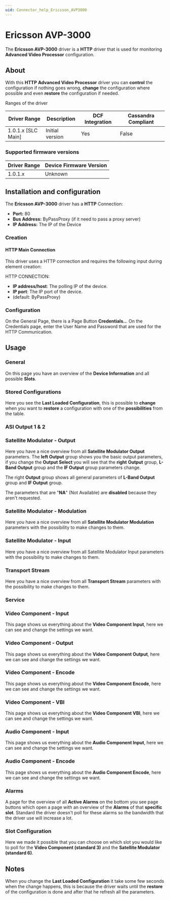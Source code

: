 ```yaml
---
uid: Connector_help_Ericsson_AVP3000
---
```


# Ericsson AVP-3000

The **Ericsson AVP-3000** driver is a **HTTP** driver that is used for monitoring **Advanced Video Processor** configuration.

## About

With this **HTTP** **Advanced Video Processor** driver you can **control** the configuration if nothing goes wrong, **change** the configuration where possible and even **restore** the configuration if needed.

Ranges of the driver

| **Driver Range**     | **Description** | **DCF Integration** | **Cassandra Compliant** |
|----------------------|-----------------|---------------------|-------------------------|
| 1.0.1.x \[SLC Main\] | Initial version | Yes                 | False                   |

### Supported firmware versions

| **Driver Range** | **Device Firmware Version** |
|------------------|-----------------------------|
| 1.0.1.x          | Unknown                     |

## Installation and configuration

The **Ericsson AVP-3000** driver has a **HTTP** Connection:

- **Port:** 80
- **Bus Address:** ByPassProxy (if it need to pass a proxy server)
- **IP Address:** The IP of the Device

### Creation

#### HTTP Main Connection

This driver uses a HTTP connection and requires the following input during element creation:

HTTP CONNECTION:

- **IP address/host**: The polling IP of the device.
- **IP port**: The IP port of the device.
- (default: ByPassProxy)

### Configuration

On the General Page, there is a Page Button **Credentials..**.
On the Credentials page, enter the User Name and Password that are used for the HTTP Communication.

## Usage

### General

On this page you have an overview of the **Device Information** and all possible **Slots**.

### Stored Configurations

Here you see the **Last Loaded Configuration**, this is possible to **change** when you want to **restore** a configuration with one of the **possibilities** from the table.

### ASI Output 1 & 2

### Satellite Modulator - Output

Here you have a nice overview from all **Satellite Modulator Output** parameters. The **left Output** group shows you the basic output parameters, if you change the **Output Select** you will see that the **right** **Output** group, **L-Band Output** group and the **IF Output** group parameters change.

The right **Output** group shows all general parameters of **L-Band Output** group and **IF Output** group.

The parameters that are "**NA**" (Not Available) are **disabled** because they aren't requested.

### Satellite Modulator - Modulation

Here you have a nice overview from all **Satellite Modulator Modulation** parameters with the possibility to make changes to them.

### Satellite Modulator - Input

Here you have a nice overview from all Satellite Modulator Input parameters with the possibility to make changes to them.

### Transport Stream

Here you have a nice overview from all **Transport Stream** parameters with the possibility to make changes to them.

### Service

### Video Component - Input

This page shows us everything about the **Video Component Input**, here we can see and change the settings we want.

### Video Component - Output

This page shows us everything about the **Video Component Output**, here we can see and change the settings we want.

### Video Component - Encode

This page shows us everything about the **Video Component Encode**, here we can see and change the settings we want.

### Video Component - VBI

This page shows us everything about the **Video Component VBI**, here we can see and change the settings we want.

### Audio Component - Input

This page shows us everything about the **Audio Component Input**, here we can see and change the settings we want.

### Audio Component - Encode

This page shows us everything about the **Audio Component Encode**, here we can see and change the settings we want.

### Alarms

A page for the overview of all **Active Alarms** on the bottom you see page buttons which open a page with an overview of the **Alarms** of that **specific slot**. Standard the driver doesn't poll for these alarms so the bandwidth that the driver use will increase a lot.

### Slot Configuration

Here we made it possible that you can choose on which slot you would like to poll for the **Video Component (standard 3)** and the **Satellite Modulator (standard 6)**.

## Notes

When you change the **Last Loaded Configuration** it take some few seconds when the change happens, this is because the driver waits until the **restore** of the configuration is done and after that he refresh all the parameters.

